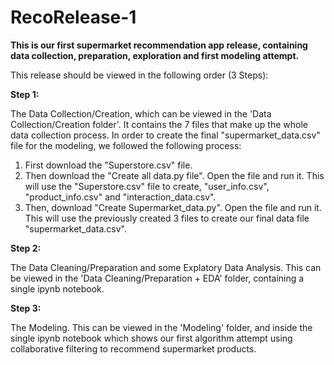 # RecoRelease-1

**This is our first supermarket recommendation app release, containing data collection, preparation, exploration and first modeling attempt.**

This release should be viewed in the following order (3 Steps):

**Step 1:**

The Data Collection/Creation, which can be viewed in the 'Data Collection/Creation folder'. It contains the 7 files that make up the whole data collection process. In order to create the final "supermarket_data.csv" file for the modeling, we followed the following process:
1. First download the "Superstore.csv" file.
2. Then download the "Create all data.py file". Open the file and run it. This will use the "Superstore.csv" file to create, "user_info.csv", "product_info.csv" and "interaction_data.csv".
3. Then, download "Create Supermarket_data.py". Open the file and run it. This will use the previously created 3 files to create our final data file "supermarket_data.csv".

**Step 2:**

The Data Cleaning/Preparation and some Explatory Data Analysis. This can be viewed in the 'Data Cleaning/Preparation + EDA' folder, containing a single ipynb notebook.

**Step 3:**

The Modeling. This can be viewed in the 'Modeling' folder, and inside the single ipynb notebook which shows our first algorithm attempt using collaborative filtering to recommend supermarket products.
